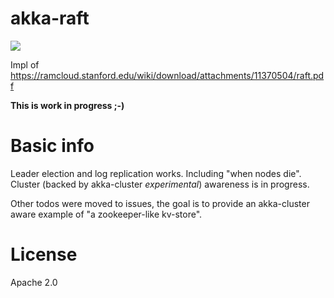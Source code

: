 akka-raft
=========

<a href="https://travis-ci.org/ktoso/akka-raft"><img src="https://travis-ci.org/ktoso/akka-raft.png"/></a>

Impl of https://ramcloud.stanford.edu/wiki/download/attachments/11370504/raft.pdf

**This is work in progress ;-)**

Basic info
===========

Leader election and log replication works. Including "when nodes die".
Cluster (backed by akka-cluster _experimental_) awareness is in progress.

Other todos were moved to issues, the goal is to provide an akka-cluster aware example of "a zookeeper-like kv-store".

License
=======

Apache 2.0
